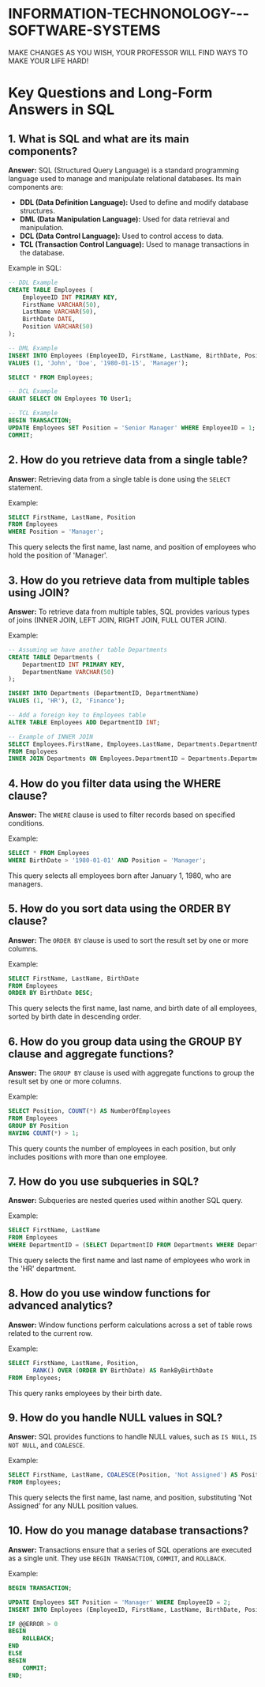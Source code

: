 # INFORMATION-TECHNONOLOGY---SOFTWARE-SYSTEMS
MAKE CHANGES AS YOU WISH, YOUR PROFESSOR WILL FIND WAYS TO MAKE YOUR LIFE HARD!

# Key Questions and Long-Form Answers in SQL

## 1. What is SQL and what are its main components?
**Answer:**
SQL (Structured Query Language) is a standard programming language used to manage and manipulate relational databases. Its main components are:

- **DDL (Data Definition Language):** Used to define and modify database structures.
- **DML (Data Manipulation Language):** Used for data retrieval and manipulation.
- **DCL (Data Control Language):** Used to control access to data.
- **TCL (Transaction Control Language):** Used to manage transactions in the database.

Example in SQL:
```sql
-- DDL Example
CREATE TABLE Employees (
    EmployeeID INT PRIMARY KEY,
    FirstName VARCHAR(50),
    LastName VARCHAR(50),
    BirthDate DATE,
    Position VARCHAR(50)
);

-- DML Example
INSERT INTO Employees (EmployeeID, FirstName, LastName, BirthDate, Position)
VALUES (1, 'John', 'Doe', '1980-01-15', 'Manager');

SELECT * FROM Employees;

-- DCL Example
GRANT SELECT ON Employees TO User1;

-- TCL Example
BEGIN TRANSACTION;
UPDATE Employees SET Position = 'Senior Manager' WHERE EmployeeID = 1;
COMMIT;
```

## 2. How do you retrieve data from a single table?
**Answer:**
Retrieving data from a single table is done using the `SELECT` statement.

Example:
```sql
SELECT FirstName, LastName, Position
FROM Employees
WHERE Position = 'Manager';
```

This query selects the first name, last name, and position of employees who hold the position of 'Manager'.

## 3. How do you retrieve data from multiple tables using JOIN?
**Answer:**
To retrieve data from multiple tables, SQL provides various types of joins (INNER JOIN, LEFT JOIN, RIGHT JOIN, FULL OUTER JOIN).

Example:
```sql
-- Assuming we have another table Departments
CREATE TABLE Departments (
    DepartmentID INT PRIMARY KEY,
    DepartmentName VARCHAR(50)
);

INSERT INTO Departments (DepartmentID, DepartmentName)
VALUES (1, 'HR'), (2, 'Finance');

-- Add a foreign key to Employees table
ALTER TABLE Employees ADD DepartmentID INT;

-- Example of INNER JOIN
SELECT Employees.FirstName, Employees.LastName, Departments.DepartmentName
FROM Employees
INNER JOIN Departments ON Employees.DepartmentID = Departments.DepartmentID;
```

## 4. How do you filter data using the WHERE clause?
**Answer:**
The `WHERE` clause is used to filter records based on specified conditions.

Example:
```sql
SELECT * FROM Employees
WHERE BirthDate > '1980-01-01' AND Position = 'Manager';
```

This query selects all employees born after January 1, 1980, who are managers.

## 5. How do you sort data using the ORDER BY clause?
**Answer:**
The `ORDER BY` clause is used to sort the result set by one or more columns.

Example:
```sql
SELECT FirstName, LastName, BirthDate
FROM Employees
ORDER BY BirthDate DESC;
```

This query selects the first name, last name, and birth date of all employees, sorted by birth date in descending order.

## 6. How do you group data using the GROUP BY clause and aggregate functions?
**Answer:**
The `GROUP BY` clause is used with aggregate functions to group the result set by one or more columns.

Example:
```sql
SELECT Position, COUNT(*) AS NumberOfEmployees
FROM Employees
GROUP BY Position
HAVING COUNT(*) > 1;
```

This query counts the number of employees in each position, but only includes positions with more than one employee.

## 7. How do you use subqueries in SQL?
**Answer:**
Subqueries are nested queries used within another SQL query.

Example:
```sql
SELECT FirstName, LastName
FROM Employees
WHERE DepartmentID = (SELECT DepartmentID FROM Departments WHERE DepartmentName = 'HR');
```

This query selects the first name and last name of employees who work in the 'HR' department.

## 8. How do you use window functions for advanced analytics?
**Answer:**
Window functions perform calculations across a set of table rows related to the current row.

Example:
```sql
SELECT FirstName, LastName, Position, 
       RANK() OVER (ORDER BY BirthDate) AS RankByBirthDate
FROM Employees;
```

This query ranks employees by their birth date.

## 9. How do you handle NULL values in SQL?
**Answer:**
SQL provides functions to handle NULL values, such as `IS NULL`, `IS NOT NULL`, and `COALESCE`.

Example:
```sql
SELECT FirstName, LastName, COALESCE(Position, 'Not Assigned') AS Position
FROM Employees;
```

This query selects the first name, last name, and position, substituting 'Not Assigned' for any NULL position values.

## 10. How do you manage database transactions?
**Answer:**
Transactions ensure that a series of SQL operations are executed as a single unit. They use `BEGIN TRANSACTION`, `COMMIT`, and `ROLLBACK`.

Example:
```sql
BEGIN TRANSACTION;

UPDATE Employees SET Position = 'Manager' WHERE EmployeeID = 2;
INSERT INTO Employees (EmployeeID, FirstName, LastName, BirthDate, Position) VALUES (3, 'Jane', 'Smith', '1990-05-20', 'Analyst');

IF @@ERROR > 0
BEGIN
    ROLLBACK;
END
ELSE
BEGIN
    COMMIT;
END;
```

